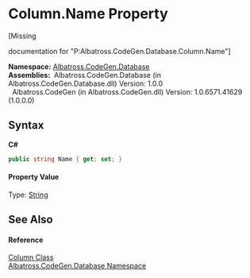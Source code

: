 # Column.Name Property 
 

\[Missing <summary> documentation for "P:Albatross.CodeGen.Database.Column.Name"\]

**Namespace:**&nbsp;<a href="N_Albatross_CodeGen_Database.md">Albatross.CodeGen.Database</a><br />**Assemblies:**&nbsp;&nbsp;Albatross.CodeGen.Database (in Albatross.CodeGen.Database.dll) Version: 1.0.0<br />&nbsp;&nbsp;Albatross.CodeGen (in Albatross.CodeGen.dll) Version: 1.0.6571.41629 (1.0.0.0)<br />

## Syntax

**C#**<br />
``` C#
public string Name { get; set; }
```


#### Property Value
Type: <a href="http://msdn2.microsoft.com/en-us/library/s1wwdcbf" target="_blank">String</a>

## See Also


#### Reference
<a href="T_Albatross_CodeGen_Database_Column.md">Column Class</a><br /><a href="N_Albatross_CodeGen_Database.md">Albatross.CodeGen.Database Namespace</a><br />